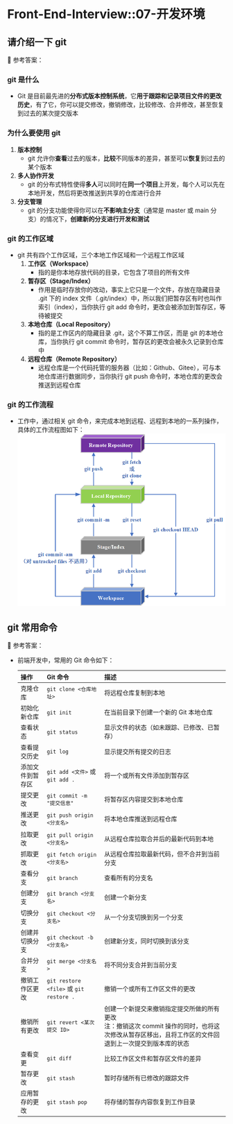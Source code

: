 # Front-End-Interview::07-开发环境

## 请介绍一下 git

<!-- notecardId: 1703778204118 -->

📢 参考答案：

### git 是什么

- Git 是目前最先进的**分布式版本控制系统**，它**用于跟踪和记录项目文件的更改历史**，有了它，你可以提交修改，撤销修改，比较修改、合并修改，甚至恢复到过去的某次提交版本

### 为什么要使用 git

1. **版本控制**
   - git 允许你**查看**过去的版本，**比较**不同版本的差异，甚至可以**恢复**到过去的某个版本
2. **多人协作开发**
   - git 的分布式特性使得**多人**可以同时在**同一个项目**上开发，每个人可以先在本地开发，然后将更改推送到共享的仓库进行合并
3. **分支管理**
   - git 的分支功能使得你可以在**不影响主分支**（通常是 master 或 main 分支）的情况下，**创建新的分支进行开发和测试**

### git 的工作区域

- git 共有四个工作区域，三个本地工作区域和一个远程工作区域
  1. **工作区（Workspace）**
     - 指的是你本地存放代码的目录，它包含了项目的所有文件
  2. **暂存区（Stage/Index）**
     - 作用是临时存放你的改动，事实上它只是一个文件，存放在隐藏目录 .git 下的 index 文件（.git/index）中，所以我们把暂存区有时也叫作索引（index），当你执行 git add 命令时，更改会被添加到暂存区，等待被提交
  3. **本地仓库（Local Repository）**
     - 指的是工作区内的隐藏目录 .git，这个不算工作区，而是 git 的本地仓库，当你执行 git commit 命令时，暂存区的更改会被永久记录到仓库中
  4. **远程仓库（Remote Repository）**
     - 远程仓库是一个代码托管的服务器（比如：Github、Gitee），可与本地仓库进行数据同步，当你执行 git push 命令时，本地仓库的更改会推送到远程仓库

### git 的工作流程

- 工作中，通过相关 git 命令，来完成本地到远程、远程到本地的一系列操作，具体的工作流程图如下：
  ![](../Media/git%20%E5%B7%A5%E4%BD%9C%E6%B5%81%E7%A8%8B%E5%9B%BE.png)

## git 常用命令

<!-- notecardId: 1703778204127 -->

📢 参考答案：

- 前端开发中，常用的 Git 命令如下：

  | 操作             | Git 命令                                | 描述                                                                                                                                                   |
  | ---------------- | --------------------------------------- | ------------------------------------------------------------------------------------------------------------------------------------------------------ |
  | 克隆仓库         | `git clone <仓库地址>`                  | 将远程仓库复制到本地                                                                                                                                   |
  | 初始化新仓库     | `git init`                              | 在当前目录下创建一个新的 Git 本地仓库                                                                                                                  |
  | 查看状态         | `git status`                            | 显示文件的状态（如未跟踪、已修改、已暂存）                                                                                                             |
  | 查看提交历史     | `git log`                               | 显示提交所有提交的日志                                                                                                                                 |
  | 添加文件到暂存区 | `git add <文件>` 或 `git add .`         | 将一个或所有文件添加到暂存区                                                                                                                           |
  | 提交更改         | `git commit -m "提交信息"`              | 将暂存区内容提交到本地仓库                                                                                                                             |
  | 推送更改         | `git push origin <分支名>`              | 将本地仓库推送到远程仓库                                                                                                                               |
  | 拉取更改         | `git pull origin <分支名>`              | 从远程仓库拉取合并后的最新代码到本地                                                                                                                   |
  | 抓取更改         | `git fetch origin <分支名>`             | 从远程仓库拉取最新代码，但不合并到当前分支                                                                                                             |
  | 查看分支         | `git branch`                            | 查看所有的分支名                                                                                                                                       |
  | 创建分支         | `git branch <分支名>`                   | 创建一个新分支                                                                                                                                         |
  | 切换分支         | `git checkout <分支名>`                 | 从一个分支切换到另一个分支                                                                                                                             |
  | 创建并切换分支   | `git checkout -b <分支名>`              | 创建新分支，同时切换到该分支                                                                                                                           |
  | 合并分支         | `git merge <分支名>`                    | 将不同分支合并到当前分支                                                                                                                               |
  | 撤销工作区更改   | `git restore <file>` 或 `git restore .` | 撤销一个或所有工作区文件的更改                                                                                                                         |
  | 撤销所有更改     | `git revert <某次提交 ID>`              | 创建一个新提交来撤销指定提交所做的所有更改<br>注：撤销这次 commit 操作的同时，也将这次修改从暂存区移出，且将工作区的文件回退到上一次提交到版本库的状态 |
  | 查看变更         | `git diff`                              | 比较工作区文件和暂存区文件的差异                                                                                                                       |
  | 暂存更改         | `git stash`                             | 暂时存储所有已修改的跟踪文件                                                                                                                           |
  | 应用暂存的更改   | `git stash pop`                         | 将存储的暂存内容恢复到工作目录                                                                                                                         |
